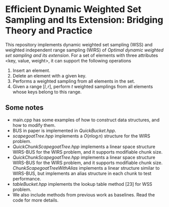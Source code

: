# Efficient Dynamic Weighted Set Sampling and Its Extension: Bridging Theory and Practice

This repository implements dynamic weighted set sampling (WSS) and weighted independent range sampling (WIRS) of *Optimal dynamic weighted set sampling and its extension*. For a set of elements with three attributes <key, value, weight>, it can support the following operations
1. Insert an element.
2. Delete an element with a given key.
3. Performs a weighted sampling from all elements in the set.
4. Given a range $[l,r]$, perform $t$ weighted samplings from all elements whose keys belong to this range.

## Some notes

* main.cpp has some examples of how to construct data structures, and how to modify them.
* BUS in paper is implemented in *QuickBucket.hpp*.
* *scapegoatTree.hpp* implements a $O(n\log{n})$ structure for the WIRS problem.
* *QuickChunkScapegoatTree.hpp* implements a linear space structure WIRS-BUS for the WIRS problem, and it supports modifiable chunk size.
* *QuickChunkScapegoatTree.hpp* implements a linear space structure WIRS-BUS for the WIRS problem, and it supports modifiable chunk size. *ChunkScapegoatTreeWithAlias* implements a linear structure similar to WIRS-BUS, but implements an alias structure in each chunk to test performance.
* *tableBucket.hpp* implements the lookup table method [23] for WSS problem. 
* We also include methods from previous work as baselines. Read the code for more details.
